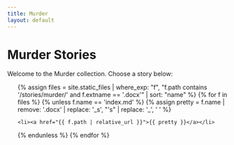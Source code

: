 ```yaml
---
title: Murder
layout: default
---
```


# Murder Stories

Welcome to the Murder collection. Choose a story below:

<ul class="story-list">
{% assign files = site.static_files 
   | where_exp: "f", "f.path contains '/stories/murder/' and f.extname == '.docx'" 
   | sort: "name" %}
{% for f in files %}
  {% unless f.name == 'index.md' %}
    {% assign pretty = f.name 
   | remove: '.docx' 
   | replace: '_s', "'s" 
   | replace: '_', ' ' %}

    <li><a href="{{ f.path | relative_url }}">{{ pretty }}</a></li>
  {% endunless %}
{% endfor %}
</ul>

